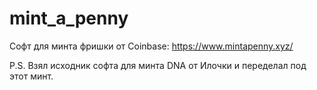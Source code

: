 # mint_a_penny
Софт для минта фришки от Coinbase: https://www.mintapenny.xyz/

P.S. Взял исходник софта для минта DNA от Илочки и переделал под этот минт.
